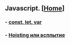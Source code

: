 ## Javascript. [[Home](../Readme.md)]

### - [const, let, var](./const-let-var.md)

### - [Hoisting или всплытие](./hoisting.md)
